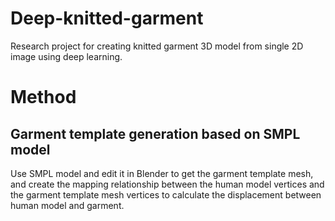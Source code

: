 # Deep-knitted-garment
Research project for creating knitted garment 3D model from single 2D image using deep learning.

# Method
## Garment template generation based on SMPL model
Use SMPL model and edit it in Blender to get the garment template mesh, and create the mapping relationship between the human model vertices and the garment template mesh vertices to calculate the displacement between human model and garment. 

